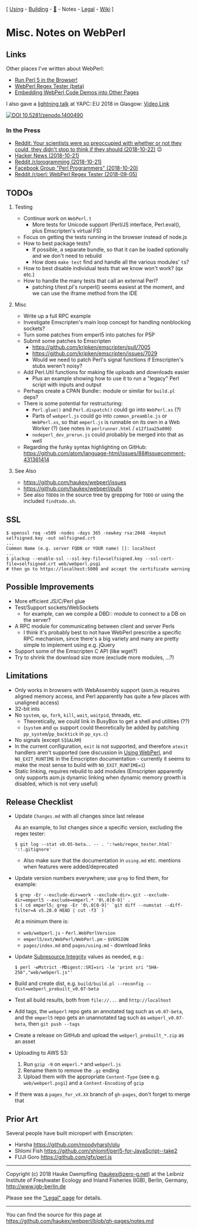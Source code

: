 
\[ [Using](using.html) -
[Building](building.html) -
[🦋](perl6.html) -
Notes -
[Legal](legal.html) -
[Wiki](https://github.com/haukex/webperl/wiki) \]

Misc. Notes on WebPerl
======================


Links
-----

Other places I've written about WebPerl:

- [Run Perl 5 in the Browser!](https://www.perlmonks.org/?node_id=1220426)
- [WebPerl Regex Tester (beta)](https://www.perlmonks.org/?node_id=1221705)
- [Embedding WebPerl Code Demos into Other Pages](https://www.perlmonks.org/?node_id=1223812)

I also gave a [lightning talk](http://act.perlconference.org/tpc-2018-glasgow/talk/7475)
at YAPC::EU 2018 in Glasgow: [Video Link](https://youtu.be/KrGSg7uVZj0?t=29520)

[![DOI 10.5281/zenodo.1400490](https://zenodo.org/badge/DOI/10.5281/zenodo.1400490.svg)](https://doi.org/10.5281/zenodo.1400490)

### In the Press

- [Reddit: Your scientists were so preoccupied with whether or not they could, they didn't stop to think if they should (2018-10-22)](https://www.reddit.com/r/programmingcirclejerk/comments/9qerw5/your_scientists_were_so_preoccupied_with_whether/) 😉
- [Hacker News (2018-10-21)](https://news.ycombinator.com/item?id=18269071)
- [Reddit /r/programming (2018-10-21)](https://www.reddit.com/r/programming/comments/9q65tf/run_perl_in_the_browser_with_webperl/)
- [Facebook Group "Perl Programmers" (2018-10-20)](https://www.facebook.com/groups/perlprogrammers/permalink/2141844605848316/)
- [Reddit /r/perl: WebPerl Regex Tester (2018-09-05)](https://www.reddit.com/r/perl/comments/9d5n77/webperl_regex_tester/)


TODOs
-----

1. Testing
	
	- Continue work on `WebPerl.t`
		- More tests for Unicode support (Perl/JS interface, Perl.eval(), plus Emscripten's virtual FS)
	- Focus on getting the tests running in the browser instead of node.js
	- How to best package tests?
		- If possible, a separate bundle, so that it can be loaded optionally and we don't need to rebuild
		- How does `make test` find and handle all the various modules' `t`s?
	- How to best disable individual tests that we know won't work? (qx etc.)
	- How to handle the many tests that call an external Perl?
		- patching t/test.pl's runperl() seems easiest at the moment, and we can use the iframe method from the IDE

2. Misc
	
	- Write up a full RPC example
	- Investigate Emscripten's main loop concept for handling nonblocking sockets?
	- Turn some patches from emperl5 into patches for P5P
	- Submit some patches to Emscripten
		- <https://github.com/kripken/emscripten/pull/7005>
		- <https://github.com/kripken/emscripten/issues/7029>
		- Would we need to patch Perl's signal functions if Emscripten's stubs weren't noisy?
	- Add Perl.Util functions for making file uploads and downloads easier
		- Plus an example showing how to use it to run a "legacy" Perl script with inputs and output
	- Perhaps create a CPAN Bundle:: module or similar for `build.pl` deps?
	- There is some potential for restructuring:
		- `Perl.glue()` and `Perl.dispatch()` could go into `WebPerl.xs` (?)
		- Parts of `webperl.js` could go into `common_preamble.js` or `WebPerl.xs`,
		  so that `emperl.js` is runnable on its own in a Web Worker (?)
		  (see notes in `perlrunner.html` / `e12f1aa25a000`)
		- `nodeperl_dev_prerun.js` could probably be merged into that as well
	- Regarding the funky syntax highlighting on GitHub: <https://github.com/atom/language-html/issues/88#issuecomment-431361414>

3. See Also
	
	- <https://github.com/haukex/webperl/issues>
	- <https://github.com/haukex/webperl/pulls>
	- See also `TODO`s in the source tree by grepping for `TODO`
	  or using the included `findtodo.sh`.


SSL
---

	$ openssl req -x509 -nodes -days 365 -newkey rsa:2048 -keyout selfsigned.key -out selfsigned.crt
	...
	Common Name (e.g. server FQDN or YOUR name) []: localhost
	...
	$ plackup --enable-ssl --ssl-key-file=selfsigned.key --ssl-cert-file=selfsigned.crt web/webperl.psgi
	# then go to https://localhost:5000 and accept the certificate warning

Possible Improvements
---------------------

- More efficient JS/C/Perl glue
- Test/Support sockets/WebSockets
	- for example, can we compile a DBD:: module to connect to a DB on the server?
- A RPC module for communicating between client and server Perls
	- I think it's probably best to not have WebPerl prescribe a specific RPC mechanism,
	  since there's a big variety and many are pretty simple to implement using e.g. jQuery
- Support some of the Emscripten C API (like wget?)
- Try to shrink the download size more (exclude more modules, ...?)


Limitations
-----------

- Only works in browsers with WebAssembly support
  (asm.js requires aligned memory access, and Perl apparently has quite a few places with unaligned access)
- 32-bit ints
- No `system`, `qx`, `fork`, `kill`, `wait`, `waitpid`, threads, etc.
	- Theoretically, we could link in BusyBox to get a shell and utilities (??)
	- (`system` and `qx` support could theoretically be added by patching `pp_system`/`pp_backtick` in `pp_sys.c`)
- No signals (except `SIGALRM`)
- In the current configuration, `exit` is not supported, and therefore `atexit` handlers aren't supported
  (see discussion in [Using WebPerl](using.html), and `NO_EXIT_RUNTIME` in the Emscripten documentation -
  currently it seems to make the most sense to build with `NO_EXIT_RUNTIME=1`)
- Static linking, requires rebuild to add modules
  (Emscripten apparently only supports asm.js dynamic linking when dynamic memory growth is disabled, which is not very useful)


Release Checklist
-----------------

- Update `Changes.md` with all changes since last release
  
  As an example, to list changes since a specific version, excluding the regex tester:
  
      $ git log --stat v0.05-beta.. -- . ':!web/regex_tester.html' ':!.gitignore'
  
	- Also make sure that the documentation in `using.md` etc. mentions when features were added/deprecated

- Update version numbers everywhere; use `grep` to find them, for example:
  
      $ grep -Er --exclude-dir=work --exclude-dir=.git --exclude-dir=emperl5 --exclude=emperl.* '0\.0[0-9]' .
      $ ( cd emperl5; grep -Er '0\.0[0-9]' `git diff --numstat --diff-filter=A v5.28.0 HEAD | cut -f3` )
  
  At a minimum there is:
	- `web/webperl.js` - `Perl.WebPerlVersion`
	- `emperl5/ext/WebPerl/WebPerl.pm` - `$VERSION`
	- `pages/index.md` and `pages/using.md` - download links

- Update [Subresource Integrity](https://developer.mozilla.org/en-US/docs/Web/Security/Subresource_Integrity) values as needed, e.g.:
  
      $ perl -wMstrict -MDigest::SRI=sri -le 'print sri "SHA-256","web/webperl.js"'

- Build and create dist, e.g. `build/build.pl --reconfig --dist=webperl_prebuilt_v0.07-beta`

- Test all build results, both from `file://...` and `http://localhost`

- Add tags, the `webperl` repo gets an annotated tag such as `v0.07-beta`,
  and the `emperl5` repo gets an unannotated tag such as `webperl_v0.07-beta`,
  then `git push --tags`

- Create a release on GitHub and upload the `webperl_prebuilt_*.zip` as an asset

- Uploading to AWS S3:
	1. Run `gzip -9` on `emperl.*` and `webperl.js`
	2. Rename them to remove the `.gz` ending
	3. Upload them with the appropriate `Content-Type` (see e.g. `web/webperl.psgi`) and a `Content-Encoding` of `gzip`

- If there was a `pages_for_vX.XX` branch of `gh-pages`, don't forget to merge that


Prior Art
---------

Several people have built microperl with Emscripten:

- Harsha <https://github.com/moodyharsh/plu>
- Shlomi Fish <https://github.com/shlomif/perl5-for-JavaScript--take2>
- FUJI Goro <https://github.com/gfx/perl.js>


***

Copyright (c) 2018 Hauke Daempfling (haukex@zero-g.net)
at the Leibniz Institute of Freshwater Ecology and Inland Fisheries (IGB),
Berlin, Germany, <http://www.igb-berlin.de>

Please see the ["Legal" page](legal.html) for details.

***

You can find the source for this page at
<https://github.com/haukex/webperl/blob/gh-pages/notes.md>

